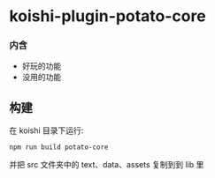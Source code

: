 # koishi-plugin-potato-core
### 内含
- 好玩的功能
- 没用的功能

## 构建
在 koishi 目录下运行:  
```
npm run build potato-core
```
并把 src 文件夹中的 text、data、assets 复制到到 lib 里
